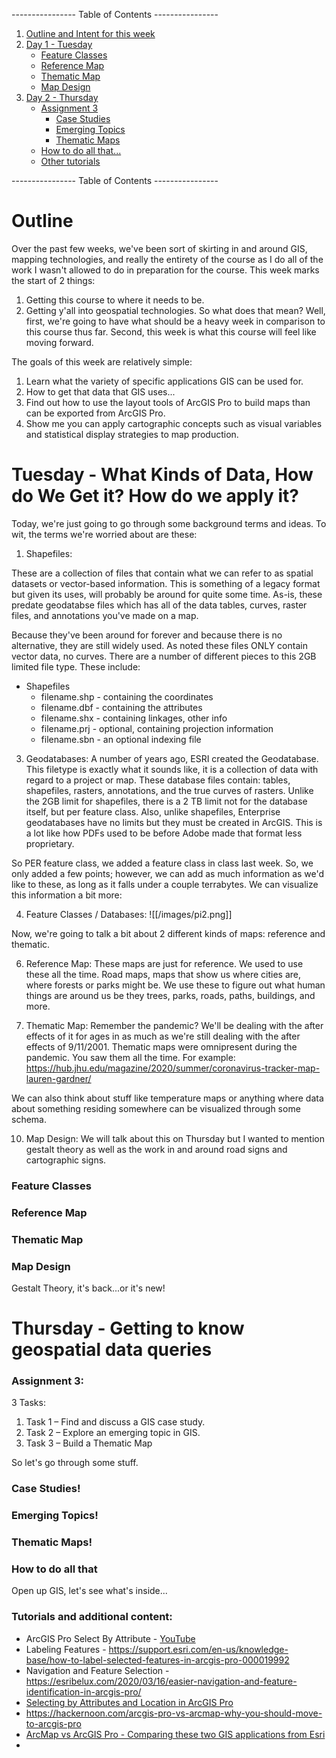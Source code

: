 ---------------- Table of Contents ---------------- 

1. [Outline and Intent for this week](#outline)
2. [Day 1 - Tuesday](#day1)
	* [Feature Classes](#feature)
	* [Reference Map](#ref)
	* [Thematic Map](#theme)
	* [Map Design](#mapd)
1. [Day 2 - Thursday](#day2)
	* [Assignment 3](#ass3)
		* [Case Studies](#cs)
		* [Emerging Topics](#et)
		* [Thematic Maps](#tm)
	* [How to do all that...](#howto)
	* [Other tutorials](#others)

---------------- Table of Contents ---------------- 
# <a id = "outline"></a>Outline
Over the past few weeks, we've been sort of skirting in and around GIS, mapping technologies, and really the entirety of the course as I do all of the work I wasn't allowed to do in preparation for the course. This week marks the start of 2 things: 
1. Getting this course to where it needs to be. 
2. Getting y'all into geospatial technologies. 
So what does that mean?
Well, first, we're going to have what should be a heavy week in comparison to this course thus far. Second, this week is what this course will feel like moving forward. 

The goals of this week are relatively simple: 
1. Learn what the variety of specific applications GIS can be used for.
2. How to get that data that GIS uses...
3. Find out how to use the layout tools of ArcGIS Pro to build maps than can be exported from ArcGIS Pro.
4. Show me you can apply cartographic concepts such as visual variables and statistical display strategies to map production.

# <a id="day1"></a>Tuesday - What Kinds of Data, How do We Get it? How do we apply it?
Today, we're just going to go through some background terms and ideas. To wit, the terms we're worried about are these: 
1. Shapefiles: 

These are a collection of files that contain what we can refer to as spatial datasets or vector-based information. This is something of a legacy format but given its uses, will probably be around for quite some time. As-is, these predate geodatabse files which has all of the data tables, curves, raster files, and annotations you've made on a map. 

Because they've been around for forever and because there is no alternative, they are still widely used. As noted these files ONLY contain vector data, no curves. There are a number of different pieces to this 2GB limited file type. These include:

 * Shapefiles
	* filename.shp - containing the coordinates
	* filename.dbf - containing the attributes
	* filename.shx - containing linkages, other info
	* filename.prj - optional, containing projection information
	* filename.sbn - an optional indexing file 
  
3. Geodatabases:
A number of years ago, ESRI created the Geodatabase. This filetype is exactly what it sounds like, it is a collection of data with regard to a project or map. These database files contain: tables, shapefiles, rasters, annotations, and the true curves of rasters. Unlike the 2GB limit for shapefiles, there is a 2 TB limit not for the database itself, but per feature class. Also, unlike shapefiles, Enterprise geodatabases have no limits but they must be created in ArcGIS. This is a lot like how PDFs used to be before Adobe made that format less proprietary. 

So PER feature class, we added a feature class in class last week. So, we only added a few points; however, we can add as much information as we'd like to these, as long as it falls under a couple terrabytes. We can visualize this information a bit more: 

4. Feature Classes / Databases:
![[/images/pi2.png]]

Now, we're going to talk a bit about 2 different kinds of maps: reference and thematic.

6. Reference Map:
These maps are just for reference. We used to use these all the time. Road maps, maps that show us where cities are, where forests or parks might be. We use these to figure out what human things are around us be they trees, parks, roads, paths, buildings, and more. 

8. Thematic Map:
Remember the pandemic? We'll be dealing with the after effects of it for ages in as much as we're still dealing with the after effects of 9/11/2001. Thematic maps were omnipresent during the pandemic. You saw them all the time. For example: https://hub.jhu.edu/magazine/2020/summer/coronavirus-tracker-map-lauren-gardner/

We can also think about stuff like temperature maps or anything where data about something residing somewhere can be visualized through some schema. 

10. Map Design: 
We will talk about this on Thursday but I wanted to mention gestalt theory as well as the work in and around road signs and cartographic signs.
### <a id="feature"></a>Feature Classes

### <a id="ref"></a>Reference Map

### <a id="theme"></a>Thematic Map

### <a id="mapd"></a>Map Design
Gestalt Theory, it's back...or it's new!

# <a id="day2"></a>Thursday - Getting to know geospatial data queries
### <a id="ass3"></a>Assignment 3:
3 Tasks: 
1. Task 1 – Find and discuss a GIS case study.
2. Task 2 – Explore an emerging topic in GIS.
3. Task 3 – Build a Thematic Map

So let's go through some stuff. 
### <a id="cs"></a>Case Studies!
### <a id="et"></a>Emerging Topics!
### <a id="tm"></a>Thematic Maps!

### <a id="others"></a>How to do all that
Open up GIS, let's see what's inside...

### <a id=""></a>Tutorials and additional content: 
* ArcGIS Pro Select By Attribute - [YouTube](https://www.youtube.com/watch?v=2sH3K_neshc)
* Labeling Features - https://support.esri.com/en-us/knowledge-base/how-to-label-selected-features-in-arcgis-pro-000019992
* Navigation and Feature Selection - https://esribelux.com/2020/03/16/easier-navigation-and-feature-identification-in-arcgis-pro/
* [Selecting by Attributes and Location in ArcGIS Pro](https://learninglink.oup.com/protected/files/content/file/588a0d47d911611300e523ec-1485442397769-CH7---Selecting-Features-ArcGIS-Pro.pdf)
* https://hackernoon.com/arcgis-pro-vs-arcmap-why-you-should-move-to-arcgis-pro
* [ArcMap vs ArcGIS Pro - Comparing these two GIS applications from Esri](https://www.youtube.com/watch?v=4_OOOQbLZDU&ab_channel=eGISAssociates)
* 